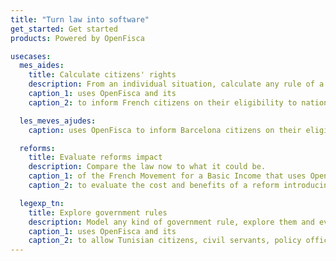 ```yaml
---
title: "Turn law into software"
get_started: Get started
products: Powered by OpenFisca

usecases:
  mes_aides:
    title: Calculate citizens' rights
    description: From an individual situation, calculate any rule of a tax and benefit system.
    caption_1: uses OpenFisca and its
    caption_2: to inform French citizens on their eligibility to national and local benefits.

  les_meves_ajudes:
    caption: uses OpenFisca to inform Barcelona citizens on their eligibility to social benefits.

  reforms:
    title: Evaluate reforms impact
    description: Compare the law now to what it could be.
    caption_1: of the French Movement for a Basic Income that uses OpenFisca and its
    caption_2: to evaluate the cost and benefits of a reform introducing a basic income in France.

  legexp_tn:
    title: Explore government rules
    description: Model any kind of government rule, explore them and evaluate who is eligible to what.
    caption_1: uses OpenFisca and its
    caption_2: to allow Tunisian citizens, civil servants, policy officers and developers to explore government rules.
---
```

